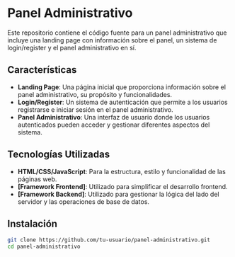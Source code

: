 # Panel Administrativo

Este repositorio contiene el código fuente para un panel administrativo que incluye una landing page con información sobre el panel, un sistema de login/register y el panel administrativo en sí.

## Características

- **Landing Page**: Una página inicial que proporciona información sobre el panel administrativo, su propósito y funcionalidades.
- **Login/Register**: Un sistema de autenticación que permite a los usuarios registrarse e iniciar sesión en el panel administrativo.
- **Panel Administrativo**: Una interfaz de usuario donde los usuarios autenticados pueden acceder y gestionar diferentes aspectos del sistema.

## Tecnologías Utilizadas

- **HTML/CSS/JavaScript**: Para la estructura, estilo y funcionalidad de las páginas web.
- **[Framework Frontend]**: Utilizado para simplificar el desarrollo frontend.
- **[Framework Backend]**: Utilizado para gestionar la lógica del lado del servidor y las operaciones de base de datos.

## Instalación

```bash
git clone https://github.com/tu-usuario/panel-administrativo.git
cd panel-administrativo
